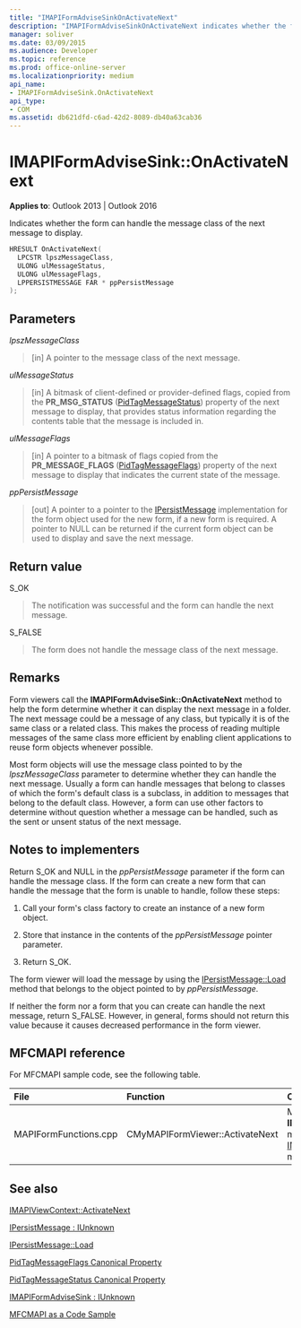 ```yaml
---
title: "IMAPIFormAdviseSinkOnActivateNext"
description: "IMAPIFormAdviseSinkOnActivateNext indicates whether the form can handle the message class of the next message to display."
manager: soliver
ms.date: 03/09/2015
ms.audience: Developer
ms.topic: reference
ms.prod: office-online-server
ms.localizationpriority: medium
api_name:
- IMAPIFormAdviseSink.OnActivateNext
api_type:
- COM
ms.assetid: db621dfd-c6ad-42d2-8089-db40a63cab36
---
```


# IMAPIFormAdviseSink::OnActivateNext

  
  
**Applies to**: Outlook 2013 | Outlook 2016 
  
Indicates whether the form can handle the message class of the next message to display.
  
```cpp
HRESULT OnActivateNext(
  LPCSTR lpszMessageClass,
  ULONG ulMessageStatus,
  ULONG ulMessageFlags,
  LPPERSISTMESSAGE FAR * ppPersistMessage
);
```

## Parameters

 _lpszMessageClass_
  
> [in] A pointer to the message class of the next message.
    
 _ulMessageStatus_
  
> [in] A bitmask of client-defined or provider-defined flags, copied from the **PR_MSG_STATUS** ([PidTagMessageStatus](pidtagmessagestatus-canonical-property.md)) property of the next message to display, that provides status information regarding the contents table that the message is included in.
    
 _ulMessageFlags_
  
> [in] A pointer to a bitmask of flags copied from the **PR_MESSAGE_FLAGS** ([PidTagMessageFlags](pidtagmessageflags-canonical-property.md)) property of the next message to display that indicates the current state of the message.
    
 _ppPersistMessage_
  
> [out] A pointer to a pointer to the [IPersistMessage](ipersistmessageiunknown.md) implementation for the form object used for the new form, if a new form is required. A pointer to NULL can be returned if the current form object can be used to display and save the next message. 
    
## Return value

S_OK 
  
> The notification was successful and the form can handle the next message.
    
S_FALSE 
  
> The form does not handle the message class of the next message.
    
## Remarks

Form viewers call the **IMAPIFormAdviseSink::OnActivateNext** method to help the form determine whether it can display the next message in a folder. The next message could be a message of any class, but typically it is of the same class or a related class. This makes the process of reading multiple messages of the same class more efficient by enabling client applications to reuse form objects whenever possible. 
  
Most form objects will use the message class pointed to by the  _lpszMessageClass_ parameter to determine whether they can handle the next message. Usually a form can handle messages that belong to classes of which the form's default class is a subclass, in addition to messages that belong to the default class. However, a form can use other factors to determine without question whether a message can be handled, such as the sent or unsent status of the next message. 
  
## Notes to implementers

Return S_OK and NULL in the _ppPersistMessage_ parameter if the form can handle the message class. If the form can create a new form that can handle the message that the form is unable to handle, follow these steps: 
  
1. Call your form's class factory to create an instance of a new form object.
    
2. Store that instance in the contents of the  _ppPersistMessage_ pointer parameter. 
    
3. Return S_OK.
    
The form viewer will load the message by using the [IPersistMessage::Load](ipersistmessage-load.md) method that belongs to the object pointed to by  _ppPersistMessage_.
  
If neither the form nor a form that you can create can handle the next message, return S_FALSE. However, in general, forms should not return this value because it causes decreased performance in the form viewer.
  
## MFCMAPI reference

For MFCMAPI sample code, see the following table.
  
|**File**|**Function**|**Comment**|
|:-----|:-----|:-----|
|MAPIFormFunctions.cpp  <br/> |CMyMAPIFormViewer::ActivateNext  <br/> |MFCMAPI uses the **IMAPIFormAdviseSink::OnActivateNext** method to implement the [IMAPIViewContext::ActivateNext](imapiviewcontext-activatenext.md) method. |
   
## See also



[IMAPIViewContext::ActivateNext](imapiviewcontext-activatenext.md)
  
[IPersistMessage : IUnknown](ipersistmessageiunknown.md)
  
[IPersistMessage::Load](ipersistmessage-load.md)
  
[PidTagMessageFlags Canonical Property](pidtagmessageflags-canonical-property.md)
  
[PidTagMessageStatus Canonical Property](pidtagmessagestatus-canonical-property.md)
  
[IMAPIFormAdviseSink : IUnknown](imapiformadvisesinkiunknown.md)


[MFCMAPI as a Code Sample](mfcmapi-as-a-code-sample.md)

